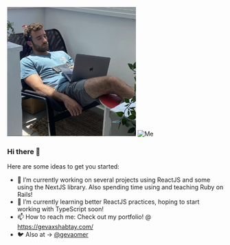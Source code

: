 <div style="display:inline-block; ">
<img width="300" height="300" src="/images/me-sleeping.png" title="Also Me" />

<img width="650" height="300"  src="/images/demo-day.jpg" alt="Me">
</div>

### Hi there 👋


Here are some ideas to get you started:

- 🔭 I’m currently working on several projects using ReactJS and some using the NextJS library. Also spending time using and teaching Ruby on Rails!
- 🌱 I’m currently learning better ReactJS practices, hoping to start working with TypeScript soon!
- 📫 How to reach me: Check out my portfolio! @ https://gevaxshabtay.com/ 
- 🐦 Also at -> [@gevaomer](twitter.com/gevaomer)
